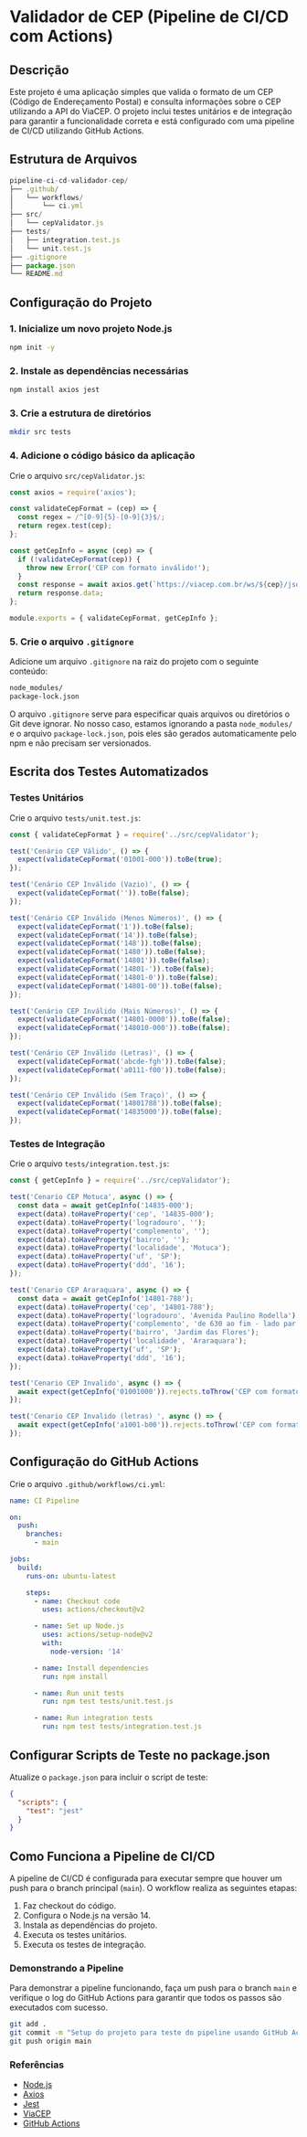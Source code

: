 
# Validador de CEP (Pipeline de CI/CD com Actions)

## Descrição

Este projeto é uma aplicação simples que valida o formato de um CEP (Código de Endereçamento Postal) e consulta informações sobre o CEP utilizando a API do ViaCEP. O projeto inclui testes unitários e de integração para garantir a funcionalidade correta e está configurado com uma pipeline de CI/CD utilizando GitHub Actions.

## Estrutura de Arquivos

```javascript
pipeline-ci-cd-validador-cep/
├── .github/
│   └── workflows/
│       └── ci.yml
├── src/
│   └── cepValidator.js
├── tests/
│   ├── integration.test.js
│   └── unit.test.js
├── .gitignore
├── package.json
└── README.md
```

## Configuração do Projeto

### 1. Inicialize um novo projeto Node.js

```bash
npm init -y
```

### 2. Instale as dependências necessárias

```bash
npm install axios jest
```

### 3. Crie a estrutura de diretórios

```bash
mkdir src tests
```

### 4. Adicione o código básico da aplicação

Crie o arquivo `src/cepValidator.js`:

```javascript
const axios = require('axios');

const validateCepFormat = (cep) => {
  const regex = /^[0-9]{5}-[0-9]{3}$/;
  return regex.test(cep);
};

const getCepInfo = async (cep) => {
  if (!validateCepFormat(cep)) {
    throw new Error('CEP com formato inválido!');
  }
  const response = await axios.get(`https://viacep.com.br/ws/${cep}/json/`);
  return response.data;
};

module.exports = { validateCepFormat, getCepInfo };
```
### 5. Crie o arquivo `.gitignore`

Adicione um arquivo `.gitignore` na raiz do projeto com o seguinte conteúdo:

```bash
node_modules/
package-lock.json
```

O arquivo `.gitignore` serve para especificar quais arquivos ou diretórios o Git deve ignorar. No nosso caso, estamos ignorando a pasta `node_modules/` e o arquivo `package-lock.json`, pois eles são gerados automaticamente pelo npm e não precisam ser versionados.

## Escrita dos Testes Automatizados

### Testes Unitários

Crie o arquivo `tests/unit.test.js`:

```javascript
const { validateCepFormat } = require('../src/cepValidator');

test('Cenário CEP Válido', () => {
  expect(validateCepFormat('01001-000')).toBe(true);
});

test('Cenário CEP Inválido (Vazio)', () => {
  expect(validateCepFormat('')).toBe(false);
});

test('Cenário CEP Inválido (Menos Números)', () => {
  expect(validateCepFormat('1')).toBe(false);
  expect(validateCepFormat('14')).toBe(false);
  expect(validateCepFormat('148')).toBe(false);
  expect(validateCepFormat('1480')).toBe(false);
  expect(validateCepFormat('14801')).toBe(false);
  expect(validateCepFormat('14801-')).toBe(false);
  expect(validateCepFormat('14801-0')).toBe(false);
  expect(validateCepFormat('14801-00')).toBe(false);
});

test('Cenário CEP Inválido (Mais Números)', () => {
  expect(validateCepFormat('14801-0000')).toBe(false);
  expect(validateCepFormat('148010-000')).toBe(false);
});

test('Cenário CEP Inválido (Letras)', () => {
  expect(validateCepFormat('abcde-fgh')).toBe(false);
  expect(validateCepFormat('a0111-f00')).toBe(false);
});

test('Cenário CEP Inválido (Sem Traço)', () => {
  expect(validateCepFormat('14801788')).toBe(false);
  expect(validateCepFormat('14835000')).toBe(false);
});
```

### Testes de Integração

Crie o arquivo `tests/integration.test.js`:

```javascript
const { getCepInfo } = require('../src/cepValidator');

test('Cenario CEP Motuca', async () => {
  const data = await getCepInfo('14835-000');
  expect(data).toHaveProperty('cep', '14835-000');
  expect(data).toHaveProperty('logradouro', '');
  expect(data).toHaveProperty('complemento', '');
  expect(data).toHaveProperty('bairro', '');
  expect(data).toHaveProperty('localidade', 'Motuca');
  expect(data).toHaveProperty('uf', 'SP');
  expect(data).toHaveProperty('ddd', '16');
});

test('Cenario CEP Araraquara', async () => {
  const data = await getCepInfo('14801-788');
  expect(data).toHaveProperty('cep', '14801-788');
  expect(data).toHaveProperty('logradouro', 'Avenida Paulino Rodella');
  expect(data).toHaveProperty('complemento', 'de 630 ao fim - lado par');
  expect(data).toHaveProperty('bairro', 'Jardim das Flores');
  expect(data).toHaveProperty('localidade', 'Araraquara');
  expect(data).toHaveProperty('uf', 'SP');
  expect(data).toHaveProperty('ddd', '16');
});

test('Cenario CEP Invalido', async () => {
  await expect(getCepInfo('01001000')).rejects.toThrow('CEP com formato inválido!');
});

test('Cenario CEP Invalido (letras) ', async () => {
  await expect(getCepInfo('a1001-b00')).rejects.toThrow('CEP com formato inválido!');
});
```

## Configuração do GitHub Actions

Crie o arquivo `.github/workflows/ci.yml`:

```yaml
name: CI Pipeline

on:
  push:
    branches:
      - main

jobs:
  build:
    runs-on: ubuntu-latest

    steps:
      - name: Checkout code
        uses: actions/checkout@v2

      - name: Set up Node.js
        uses: actions/setup-node@v2
        with:
          node-version: '14'

      - name: Install dependencies
        run: npm install

      - name: Run unit tests
        run: npm test tests/unit.test.js

      - name: Run integration tests
        run: npm test tests/integration.test.js
```

## Configurar Scripts de Teste no package.json

Atualize o `package.json` para incluir o script de teste:

```json
{
  "scripts": {
    "test": "jest"
  }
}
```

## Como Funciona a Pipeline de CI/CD

A pipeline de CI/CD é configurada para executar sempre que houver um push para o branch principal (`main`). O workflow realiza as seguintes etapas:

1. Faz checkout do código.
2. Configura o Node.js na versão 14.
3. Instala as dependências do projeto.
4. Executa os testes unitários.
5. Executa os testes de integração.

### Demonstrando a Pipeline

Para demonstrar a pipeline funcionando, faça um push para o branch `main` e verifique o log do GitHub Actions para garantir que todos os passos são executados com sucesso. 

```bash
git add .
git commit -m "Setup do projeto para teste do pipeline usando GitHub Actions"
git push origin main
```

### Referências

-   [Node.js](https://nodejs.org/)
-   [Axios](https://axios-http.com/)
-   [Jest](https://jestjs.io/)
-   [ViaCEP](https://viacep.com.br/)
-   [GitHub Actions](https://docs.github.com/en/actions)
